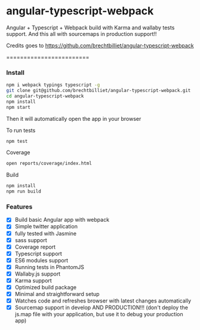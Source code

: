 # angular-typescript-webpack

Angular + Typescript + Webpack build with Karma and wallaby tests support.
And this all with sourcemaps in production support!!

Credits goes to https://github.com/brechtbilliet/angular-typescript-webpack

========================


### Install

```sh
npm i webpack typings typescript -g
git clone git@github.com/brechtbilliet/angular-typescript-webpack.git
cd angular-typescript-webpack
npm install
npm start
```

Then it will automatically open the app in your browser

To run tests

```sh
npm test
```

Coverage

```sh
open reports/coverage/index.html
```

Build
```sh
npm install
npm run build
```


### Features

- [x] Build basic Angular app with webpack
- [x] Simple twitter application
- [x] fully tested with Jasmine
- [x] sass support
- [x] Coverage report
- [x] Typescript support
- [x] ES6 modules support
- [x] Running tests in PhantomJS
- [x] Wallaby.js support
- [x] Karma support
- [x] Optimized build package
- [x] Minimal and straightforward setup
- [x] Watches code and refreshes browser with latest changes automatically
- [x] Sourcemap support in develop AND PRODUCTION!!! (don't deploy the js.map file with your application, but use it to debug your production app)
